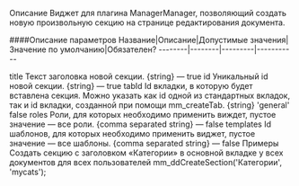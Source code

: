 Описание
Виджет для плагина ManagerManager, позволяющий создать новую произвольную секцию на странице редактирования документа.

####Описание параметров
Название|Описание|Допустимые значения|Значение по умолчанию|Обязателен?
--------|--------|---------|-----------

title	Текст заголовка новой секции.	{string}	—	true
id	Уникальный id новой секции.	{string}	—	true
tabId	Id вкладки, в которую будет вставлена секция. Можно указать как id одной из стандартных вкладок, так и id вкладки, созданной при помощи mm_createTab.	{string}	'general'	false
roles	Роли, для которых необходимо применить виждет, пустое значение — все роли.	{comma separated string}	—	false
templates	Id шаблонов, для которых необходимо применить виджет, пустое значение — все шаблоны.	{comma separated string}	—	false
Примеры
Создать секцию с заголовком «Категории» в основной вкладке у всех документов для всех пользователей
mm_ddCreateSection('Категории', 'mycats');